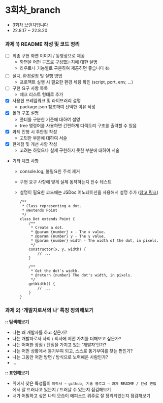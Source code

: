 # 3회차\_branch

- 3회차 브랜치입니다
- 22.8.17 ~ 22.8.20

### 과제 1) README 작성 및 코드 정리

- [ ]  최종 구현 화면 이미지 / 동영상으로 제공
    - 화면을 어떤 구조로 구성했는지에 대한 설명
    - 라우트나 기능별로 구분하여 제공하면 좋습니다 👍
- [ ]  설치, 환경설정 및 실행 방법
    - 프로젝트 실행 시 필요한 환경 세팅 확인 (script, port, env, …)
- [ ]  구현 요구 사항 목록
    - 체크 리스트 형태로 추가
- [x]  사용한 프레임워크 및 라이브러리 설명
    - package.json 참조하여 선택한 이유 작성
- [x]  폴더 구조 설명
    - 폴더를 구분한 기준에 대하여 설명
    - tree 명령어를 사용하면 간편하게 디렉토리 구조를 출력할 수 있음
- [x]  과제 진행 시 주안점 작성
    - 고민한 부분에 대하여 서술
- [x]  한계점 및 개선 사항 작성
    - 고려는 하였으나 실제 구현하지 못한 부분에 대하여 서술
- 기타 체크 사항
    - console.log, 불필요한 주석 제거
    - 구현 요구 사항에 맞게 실제 동작하는지 전수 테스트
    - 설명이 필요한 코드에는 JSDoc 어노테이션을 사용해서 설명 추가 ([참고 링크](https://typescript-kr.github.io/pages/jsdoc-reference.html))
        
        ```tsx
        /**
         * Class representing a dot.
         * @extends Point
         */
        class Dot extends Point {
            /**
             * Create a dot.
             * @param {number} x - The x value.
             * @param {number} y - The y value.
             * @param {number} width - The width of the dot, in pixels.
             */
            constructor(x, y, width) {
                // ...
            }
        
            /**
             * Get the dot's width.
             * @return {number} The dot's width, in pixels.
             */
            getWidth() {
                // ...
            }
        }
        ```
        

### 과제 2) ‘개발자로서의 나’ 특징 정의해보기

**:: 탐색해보기**

- 나는 왜 개발자를 하고 싶은가?
- 나는 개발자로서 사회 / 회사에 어떤 가치를 더해보고 싶은가?
- 나는 어떠한 장점 / 단점을 가지고 있는 ‘개발자’인가?
- 나는 어떤 상황에서 동기부여 되고, 스스로 동기부여를 찾는 편인가?
- 나는 그동안 어떤 방면 / 방식으로 노력해온 사람인가?
- …

**:: 표현해보기**

- 위에서 찾은 특성들이 `이력서 → github, 기술 블로그 → 과제 README / 인성 면접` 에서 잘 드러나고 있는지 / 드러날 수 있는지 점검해보기
- 내가 어필하고 싶은 나의 모습이 에피소드 위주로 잘 정리되었는지 점검해보기
